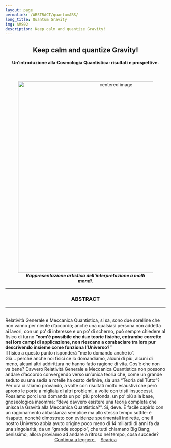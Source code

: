```yaml
---
layout: page
permalink: /ABSTRACT/quantumABS/
long_title: Quantum Gravity
img: AMS02
description: Keep calm and quantize Gravity!
---
```

<center>
 <h2>Keep calm and quantize Gravity! </h2>
 <h4>Un’introduzione alla Cosmologia Quantistica: risultati e prospettive.</h4>
 <br> </center>

<section>
 <figure>
<center>
    <img src="/perugia/ImmaginiAbstract/quantumABS.png" alt="centered image" style="max-width:100%"
    height="auto" width="600" class="responsive" >
</center>
<center>
<figcaption>  <b><em>Rappresentazione artistica dell'interpretazione a molti mondi.</em></b> </figcaption>
</center>
</figure>
 <section>

<hr>
 <section>
 <center> <h3> ABSTRACT </h3> </center>
 <hr>
<br>
Relatività Generale e Meccanica Quantistica, si sa,
 sono due sorelline che non vanno per niente d’accordo; anche
  una qualsiasi persona non addetta ai lavori, con un po’ di interesse
   e un po’ di scherno, può sempre chiedere al fisico di turno <b>“com'è possibile che due teorie fisiche, entrambe corrette nei loro campi di applicazione, non riescano a combaciare tra loro pur descrivendo insieme come funziona l’Universo?”</b>
   <br>Il fisico a questo punto risponderà “me lo domando anche io”. <br> Già… perché anche noi fisici ce lo domandiamo, alcuni di più, alcuni di meno, alcuni altri addirittura ne hanno fatto ragione di vita. Cos'è che non va bene? Davvero Relatività Generale e Meccanica Quantistica non possono andare d’accordo convergendo verso un’unica teoria che, come un grande seduto su una sedia a rotelle ha osato definire, sia una “Teoria del Tutto”? Per ora ci stiamo provando, a volte con risultati molto esaustivi che però aprono le porte a migliaia di altri problemi, a volte con tristi insuccessi. Possiamo porci una domanda un po’ più profonda, un po’ più alla base, gnoseologica insomma: “deve davvero esistere una teoria completa che unisca la Gravità alla Meccanica Quantistica?”. Si, deve. È facile capirlo con un ragionamento abbastanza semplice ma allo stesso tempo sottile: è risaputo, nonché dimostrato con evidenze sperimentali indirette, che il nostro Universo abbia avuto origine poco meno di 14 miliardi di anni fa da una singolarità, da un “grande scoppio”,  che tutti chiamano Big Bang; benissimo, allora proviamo ad andare a ritroso nel tempo, cosa succede?<br>
 <center>
<a href="/perugia/ArticoliHTML/quantum/"> Continua a leggere </a> &nbsp; &nbsp;
<a href="/perugia/DOWNLOADSINGLE/QuantumSINGLE.pdf"> Scarica </a>
</center>
